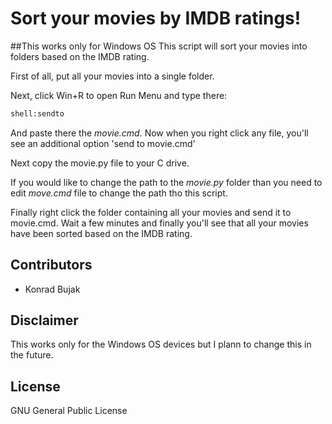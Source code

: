 # Sort your movies by IMDB ratings!
##This works only for Windows OS
This script will sort your movies into folders based on the IMDB rating.

First of all, put all your movies into a single folder.

Next, click Win+R to open Run Menu and type there:
~~~bash
shell:sendto
~~~
And paste there the *movie.cmd*. Now when you right click any file, you'll see an additional option 'send to movie.cmd'

Next copy the movie.py file to your C drive.

If you would like to change the path to the *movie.py* folder than you need to edit *move.cmd* file to change the path tho this script.

Finally right click the folder containing all your movies and send it to movie.cmd. Wait a few minutes and finally you'll see that all your movies have been sorted based on the IMDB rating.

## Contributors
* Konrad Bujak

## Disclaimer
This works only for the Windows OS devices but I plann to change this in the future.

## License
GNU General Public License
